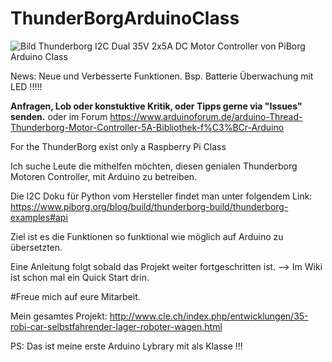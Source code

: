 # ThunderBorgArduinoClass
![Bild](https://user-images.githubusercontent.com/39780457/71647295-f149a800-2cf4-11ea-9848-ffe07bf04579.png)
Thunderborg I2C Dual 35V 2x5A DC Motor Controller von PiBorg Arduino Class

News: Neue und Verbesserte Funktionen. Bsp. Batterie Überwachung mit LED !!!!! 

<b>Anfragen, Lob oder konstuktive Kritik, oder Tipps gerne via "Issues" senden.</b>
oder im Forum https://www.arduinoforum.de/arduino-Thread-Thunderborg-Motor-Controller-5A-Bibliothek-f%C3%BCr-Arduino

For the ThunderBorg exist only a Raspberry Pi Class

Ich suche Leute die mithelfen möchten, diesen genialen Thunderborg
Motoren Controller, mit Arduino zu betreiben.

Die I2C Doku für Python vom Hersteller findet man unter folgendem Link:
https://www.piborg.org/blog/build/thunderborg-build/thunderborg-examples#api

Ziel ist es die Funktionen so funktional wie möglich auf Arduino zu übersetzten.

Eine Anleitung folgt sobald das Projekt weiter fortgeschritten ist. --> Im Wiki ist schon mal ein Quick Start drin.

#Freue mich auf eure Mitarbeit.

Mein gesamtes Projekt:  http://www.cle.ch/index.php/entwicklungen/35-robi-car-selbstfahrender-lager-roboter-wagen.html

PS: Das ist meine erste Arduino Lybrary mit als Klasse !!!
